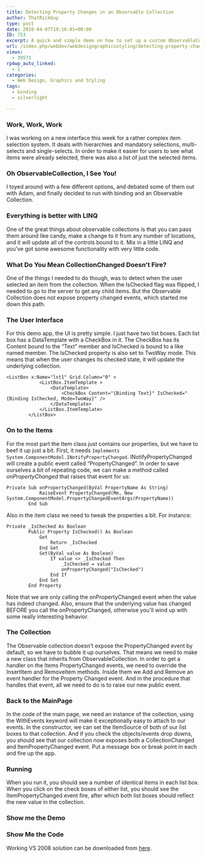 ```yaml
---
title: Detecting Property Changes in an Observable Collection
author: ThatRickGuy
type: post
date: 2010-04-07T19:16:01+00:00
ID: 753
excerpt: A quick and simple demo on how to set up a custom ObservableCollection to raise PropertyChanged events from the items it contains.
url: /index.php/webdev/webdesigngraphicsstyling/detecting-property-changes-in-an-observa/
views:
  - 39573
rp4wp_auto_linked:
  - 1
categories:
  - Web Design, Graphics and Styling
tags:
  - binding
  - silverlight

---
```

### Work, Work, Work

I was working on a new interface this week for a rather complex item selection system. It deals with hierarchies and mandatory selections, multi-selects and single-selects. In order to make it easier for users to see what items were already selected, there was also a list of just the selected items.

### Oh ObservableCollection, I See You!

I toyed around with a few different options, and debated some of them out with Adam, and finally decided to run with binding and an Observable Collection.

### Everything is better with LINQ

One of the great things about observable collections is that you can pass them around like candy, make a change to it from any number of locations, and it will update all of the controls bound to it. Mix in a little LINQ and you've got some awesome functionality with very little code.

### What Do You Mean CollectionChanged Doesn't Fire?

One of the things I needed to do though, was to detect when the user selected an item from the collection. When the IsChecked flag was flipped, I needed to go to the server to get any child items. But the Observable Collection does not expose property changed events, which started me down this path. 

### The User Interface

For this demo app, the UI is pretty simple. I just have two list boxes. Each list box has a DataTemplate with a CheckBox in it. The CheckBox has its Content bound to the “Text” member and IsChecked is bound to a like named member. The IsChecked property is also set to TwoWay mode. This means that when the user changes its checked state, it will update the underlying collection.

```XAML
<ListBox x:Name="lst1" Grid.Column="0" >
            <ListBox.ItemTemplate >
                <DataTemplate>
                    <CheckBox Content="{Binding Text}" IsChecked="{Binding IsChecked, Mode=TwoWay}" />
                </DataTemplate>
            </ListBox.ItemTemplate>
        </ListBox>
```

### On to the Items

For the most part the Item class just contains our properties, but we have to beef it up just a bit. First, it needs <code class="codespan">Implements System.ComponentModel.INotifyPropertyChanged</code>. INotifyPropertyChanged will create a public event called “PropertyChanged”. In order to save ourselves a bit of repeating code, we can make a method called _onPropertyChanged_ that raises that event for us:

```VB.Net
Private Sub onPropertyChanged(ByVal PropertyName As String)
            RaiseEvent PropertyChanged(Me, New System.ComponentModel.PropertyChangedEventArgs(PropertyName))
        End Sub
```

Also in the item class we need to tweak the properties a bit. For instance:

```VB.Net
Private _IsChecked As Boolean
        Public Property IsChecked() As Boolean
            Get
                Return _IsChecked
            End Get
            Set(ByVal value As Boolean)
                If value <> _IsChecked Then
                    _IsChecked = value
                    onPropertyChanged("IsChecked")
                End If
            End Set
        End Property
```

Note that we are only calling the onPropertyChanged event when the value has indeed changed. Also, ensure that the underlying value has changed BEFORE you call the onPropertyChanged, otherwise you'll wind up with some really interesting behavior.

### The Collection

The Observable collection doesn't expose the PropertyChanged event by default, so we have to bubble it up ourselves. That means we need to make a new class that inherits from ObservableCollection. In order to get a handler on the Items PropertyChanged events, we need to override the InsertItem and RemoveItem methods. Inside them we Add and Remove an event handler for the Property Changed event. And in the procedure that handles that event, all we need to do is to raise our new public event.

### Back to the MainPage

In the code of the main page, we need an instance of the collection, using the WithEvents keyword will make it exceptionally easy to attach to our events. In the constructor, we can set the ItemSource of both of our list boxes to that collection. And if you check the objects/events drop downs, you should see that our collection now exposes both a CollectionChanged and ItemPropertyChanged event. Put a message box or break point in each and fire up the app.

### Running

When you run it, you should see a number of identical items in each list box. When you click on the check boxes of either list, you should see the ItemPropertyChanged event fire, after which both list boxes should reflect the new value in the collection.

### Show me the Demo



### Show Me the Code

Working VS 2008 solution can be downloaded from [here][1].

 [1]: http://ringdev.com.web10.reliabledomainspace.com/code/bindingdemo/trainingdemo2.zip
